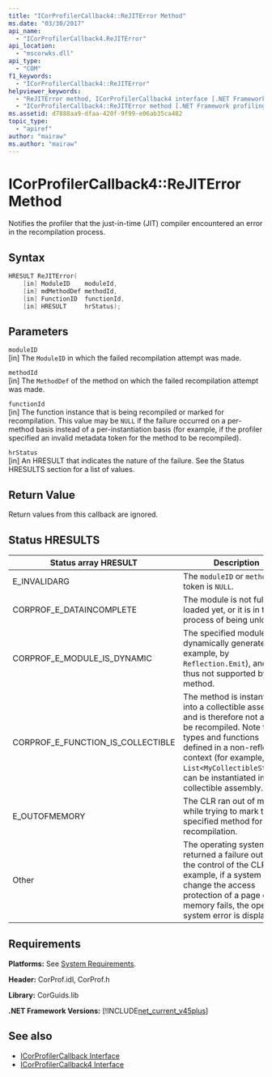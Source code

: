 ```yaml
---
title: "ICorProfilerCallback4::ReJITError Method"
ms.date: "03/30/2017"
api_name: 
  - "ICorProfilerCallback4.ReJITError"
api_location: 
  - "mscorwks.dll"
api_type: 
  - "COM"
f1_keywords: 
  - "ICorProfilerCallback4::ReJITError"
helpviewer_keywords: 
  - "ReJITError method, ICorProfilerCallback4 interface [.NET Framework profiling]"
  - "ICorProfilerCallback4::ReJITError method [.NET Framework profiling]"
ms.assetid: d7888aa9-dfaa-420f-9f99-e06ab35ca482
topic_type: 
  - "apiref"
author: "mairaw"
ms.author: "mairaw"
---
```

# ICorProfilerCallback4::ReJITError Method
Notifies the profiler that the just-in-time (JIT) compiler encountered an error in the recompilation process.  
  
## Syntax  
  
```cpp  
HRESULT ReJITError(  
    [in] ModuleID    moduleId,  
    [in] mdMethodDef methodId,  
    [in] FunctionID  functionId,  
    [in] HRESULT     hrStatus);  
```  
  
## Parameters  
 `moduleID`  
 [in] The `ModuleID` in which the failed recompilation attempt was made.  
  
 `methodId`  
 [in] The `MethodDef` of the method on which the failed recompilation attempt was made.  
  
 `functionId`  
 [in] The function instance that is being recompiled or marked for recompilation. This value may be `NULL` if the failure occurred on a per-method basis instead of a per-instantiation basis (for example, if the profiler specified an invalid metadata token for the method to be recompiled).  
  
 `hrStatus`  
 [in] An HRESULT that indicates the nature of the failure. See the Status HRESULTS section for a list of values.  
  
## Return Value  
 Return values from this callback are ignored.  
  
## Status HRESULTS  
  
|Status array HRESULT|Description|  
|--------------------------|-----------------|  
|E_INVALIDARG|The `moduleID` or `methodDef` token is `NULL`.|  
|CORPROF_E_DATAINCOMPLETE|The module is not fully loaded yet, or it is in the process of being unloaded.|  
|CORPROF_E_MODULE_IS_DYNAMIC|The specified module was dynamically generated (for example, by `Reflection.Emit`), and is thus not supported by this method.|  
|CORPROF_E_FUNCTION_IS_COLLECTIBLE|The method is instantiated into a collectible assembly, and is therefore not able to be recompiled. Note that types and functions defined in a non-reflection context (for example, `List<MyCollectibleStruct>`) can be instantiated into a collectible assembly.|  
|E_OUTOFMEMORY|The CLR ran out of memory while trying to mark the specified method for JIT recompilation.|  
|Other|The operating system returned a failure outside the control of the CLR. For example, if a system call to change the access protection of a page of memory fails, the operating system error is displayed.|  
  
## Requirements  
 **Platforms:** See [System Requirements](../../../../docs/framework/get-started/system-requirements.md).  
  
 **Header:** CorProf.idl, CorProf.h  
  
 **Library:** CorGuids.lib  
  
 **.NET Framework Versions:** [!INCLUDE[net_current_v45plus](../../../../includes/net-current-v45plus-md.md)]  
  
## See also

- [ICorProfilerCallback Interface](../../../../docs/framework/unmanaged-api/profiling/icorprofilercallback-interface.md)
- [ICorProfilerCallback4 Interface](../../../../docs/framework/unmanaged-api/profiling/icorprofilercallback4-interface.md)
